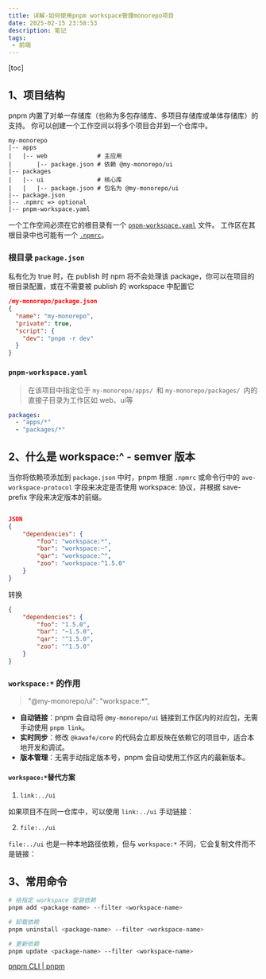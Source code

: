 ```yaml
---
title: 详解-如何使用pnpm workspace管理monorepo项目
date: 2025-02-15 23:58:53
description: 笔记
tags:
 - 前端
---
```




[toc]

## 1、项目结构

pnpm 内置了对单一存储库（也称为多包存储库、多项目存储库或单体存储库）的支持。 你可以创建一个工作空间以将多个项目合并到一个仓库中。

```
my-monorepo
|-- apps
|   |-- web				 # 主应用				
|       |-- package.json # 依赖 @my-monorepo/ui
|-- packages
|   |-- ui               # 核心库
|   |   |-- package.json # 包名为 @my-monorepo/ui
|-- package.json
|-- .npmrc => optional
|-- pnpm-workspace.yaml
```

一个工作空间必须在它的根目录有一个 [`pnpm-workspace.yaml`](https://pnpm.io/zh/pnpm-workspace_yaml) 文件。 工作区在其根目录中也可能有一个 [`.npmrc`](https://pnpm.io/zh/npmrc)。

###  根目录 `package.json`

私有化为 true 时，在 publish 时 npm 将不会处理该 package，你可以在项目的根目录配置，或在不需要被 publish 的 workspace 中配置它

```json
/my-monorepo/package.json
{
  "name": "my-monorepo",
  "private": true,
  "script": {
    "dev": "pnpm -r dev"
  }
} 
```

### `pnpm-workspace.yaml`

> 在该项目中指定位于 `my-monorepo/apps/ `和 `my-monorepo/packages/ `内的直接子目录为工作区如 web、ui等

```yaml
packages:
  - "apps/*"
  - "packages/*"
```

## 2、什么是 workspace:^ - semver 版本

当你将依赖项添加到 `package.json` 中时，pnpm 根据 `.npmrc` 或命令行中的 `ave-workspace-protocol` 字段来决定是否使用 workspace: 协议，并根据 save-prefix 字段来决定版本的前缀。

```json

JSON
{
	"dependencies": {
		"foo": "workspace:*",
		"bar": "workspace:~",
		"qar": "workspace:^",
		"zoo": "workspace:^1.5.0"
	}
}
```

转换

```json
{
	"dependencies": {
		"foo": "1.5.0",
		"bar": "~1.5.0",
		"qar": "^1.5.0",
		"zoo": "^1.5.0"
	}
}
```

### `workspace:*` 的作用

> "@my-monorepo/ui": "workspace:*",

- **自动链接**：pnpm 会自动将 `@my-monorepo/ui` 链接到工作区内的对应包，无需手动使用 `pnpm link`。
- **实时同步**：修改 `@kawafe/core` 的代码会立即反映在依赖它的项目中，适合本地开发和调试。
- **版本管理**：无需手动指定版本号，pnpm 会自动使用工作区内的最新版本。

#### `workspace:*`替代方案

1. `link:../ui`

如果项目不在同一仓库中，可以使用 `link:../ui` 手动链接：

2. `file:../ui`

`file:../ui` 也是一种本地路径依赖，但与 `workspace:*` 不同，它会复制文件而不是链接：

## 3、常用命令

```bash
# 给指定 workspace 安装依赖
pnpm add <package-name> --filter <workspace-name>

# 卸载依赖
pnpm uninstall <package-name> --filter <workspace-name>

# 更新依赖
pnpm update <package-name> --filter <workspace-name>
```

[pnpm CLI | pnpm](https://pnpm.io/zh/pnpm-cli)